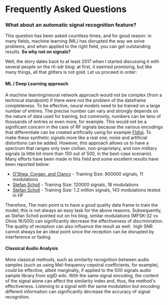 # Frequently Asked Questions

### What about an automatic signal recognition feature?
This question has been asked countless times, and for good reason: in many fields, machine learning (ML) has disrupted the way we solve problems, and when applied to the right field, you can get outstanding results. **So why not on signals?**

Well, the story dates back to at least 2017 when I started discussing it with several people on the rtl-sdr blog: at first, it seemed promising, but like many things, all that glitters is not gold. Let us proceed in order: 

#### ML / Deep Learning approach
A machine learning/neural network approach would not be complex (from a technical standpoint) if there were not the problem of the dataframe completeness. To be effective, neural models need to be trained on a large number of entries. The precise number can vary and strongly depends on the nature of data used for training, but commonly, numbers can be tens of thousands of entries or even more, for example. This would not be a significant concern in the case of RF signals because the various encodings that differentiate can be created artificially using for example [Fldigi](http://www.w1hkj.com/). To make these synthetic signals more like a real one, noise and artificial distortions can be added. However, this approach allows us to have a spectrum that ranges only over civilian, non-proprietary, and non-military signals (a little bit more than 150 out of 500, in the best-case scenario). Many efforts have been made in this field and some excellent results have been reported below:

- [O’Shea, Corgan, and Clancy](https://arxiv.org/pdf/1602.04105) - Training Size: 900000 signals, 11 modulations
- [Stefan Scholl](https://arxiv.org/pdf/1906.04459) - Training Size: 120000 signals, 18 modulations
- [Stefan Scholl](https://panoradio-sdr.de/automatic-identification-of-160-shortwave-rf-signals-with-deep-learning/) - Training Size: 1.2 million signals, 143 modulations tested in HF

Therefore, The main point is to have a good quality data frame to train the model; this is not always an easy task for the above reasons. Subsequently, as Stefan Scholl pointed out on his blog, similar modulations (MFSK-32 vs Olivia 16/500) can significantly decrease the effectiveness of discrimination. The quality of reception can also influence the result as well:  high SNR cannot always be an ideal point since the reception can be disrupted by interference or fading.

#### Classical Audio Analysis
More classical methods, such as similarity recognition between audio samples (such as using Mel-frequency cepstral coefficients, for example), could be effective, albeit marginally, if applied to the 500 signals audio sample library from sigID wiki. With the same signal encoding, the content of the signal alone can affect the similarity index and, thus, the method's effectiveness. Listening to a signal with the same modulation but encoding different information can significantly decrease the accuracy of signal recognition.
